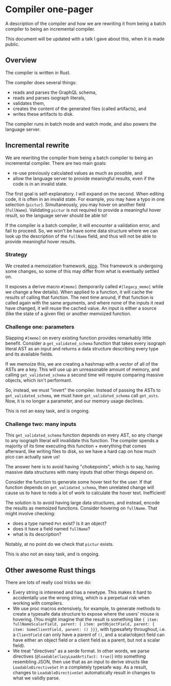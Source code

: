# Compiler one-pager

A description of the compiler and how we are rewriting it from being a batch compiler to being an incremental compiler.

This document will be updated with a talk I gave about this, when it is made public.

## Overview

The compiler is written in Rust.

The compiler does several things:

- reads and parses the GraphQL schema,
- reads and parses isograph literals,
- validates them,
- creates the content of the generated files (called artifacts), and
- writes these artifacts to disk.

The compiler runs in batch mode and watch mode, and also powers the language server.

## Incremental rewrite

We are rewriting the compiler from being a batch compiler to being an incremental compiler. There are two main goals:

- re-use previously calculated values as much as possible, and
- allow the language server to provide meaningful results, even if the code is in an invalid state.

The first goal is self-explanatory. I will expand on the second. When editing code, it is often in an invalid state. For example, you may have a typo in one selection (`pictur`). Simultaneously, you may hover on another field (`fullName`). Validating `pictur` is not required to provide a meaningful hover result, so the language server should be able to!

If the compiler is a batch compiler, it will encounter a validation error, and fail to proceed. So, we won't be have some data structure where we can look up the description of the `fullName` field, and thus will not be able to provide meaningful hover results.

### Strategy

We created a memoization framework, [pico](https://github.com/isographlabs/isograph/commit/0d2745d09298b94fd4cd704965d461a05d66aea1). This framework is undergoing some changes, so some of this may differ from what is eventually settled on.

It exposes a derive macro `#[memo]` (temporarily called `#[legacy_memo]` while we change a few details). When applied to a function, it will cache the results of calling that function. The next time around, if that function is called again with the same arguments, and where none of the inputs it read have changed, it will reuse the cached value. An input is either a source (like the state of a given file) or another memoized function.

### Challenge one: parameters

Slapping `#[memo]` on every existing function provides remarkably little benefit. Consider a `get_validated_schema` function that takes every isograph literal AST as an input and returns a data structure describing every type and its available fields.

If we memoize this, we are creating a hashmap with a vector of all of the ASTs are a key. This will use up an unreasonable amount of memory, and calling `get_validated_schema` a second time will require comparing massive objects, which isn't performant.

So, instead, we must "invert" the compiler. Instead of passing the ASTs to `get_validated_schema`, we must have `get_validated_schema` call `get_asts`. Now, it is no longer a parameter, and our memory usage declines.

This is not an easy task, and is ongoing.

### Challenge two: many inputs

This `get_validated_schema` function depends on every AST, so any change to any isograph literal will invalidate this function. The compiler spends a majority of its time executing this function + everything that comes afterward, like writing files to disk, so we have a hard cap on how much pico can actually save us!

The answer here is to avoid having "chokepoints", which is to say, having massive data structures with many inputs that other things depend on.

Consider the function to generate some hover text for the user. If that function depends on `get_validated_schema`, then unrelated change will cause us to have to redo a lot of work to calculate the hover text. Inefficient!

The solution is to avoid having large data structures, and instead, encode the results as memoized functions. Consider hovering on `fullName`. That might involve checking:

- does a type named `Pet` exist? Is it an object?
- does it have a field named `fullName`?
- what is its description?

Notably, at no point do we check that `pictur` exists.

This is also not an easy task, and is ongoing.

## Other awesome Rust things

There are lots of really cool tricks we do:

- Every string is interened and has a newtype. This makes it hard to accidentally use the wrong string, which is a perpetual risk when working with compilers.
- We use proc macros extensively, for example, to generate methods to create a typesafe data structure to expose where the users' mouse is hovering. (You might imagine that the result is something like `{ item: fullNameScalarField, parent: { item: petObjectField, parent: { item: SomeClientField, parent: () }}}`, with typesafety throughout, i.e. a `ClientField` can only have a parent of `()`, and a scalar/object field can have either an object field or a client field as a parent, but not a scalar field).
- We treat "directives" as a serde format. In other words, we parse directives (`@loadable(lazyLoadArtifact: true)`) into something resembling JSON, then use that as an input to derive structs like `LoadableDirectiveSet` in a completely typesafe way. As a result, changes to `LoadableDirectiveSet` automatically result in changes to what we validly parse.
